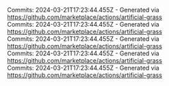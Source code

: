 Commits: 2024-03-21T17:23:44.455Z - Generated via https://github.com/marketplace/actions/artificial-grass
<br>
Commits: 2024-03-21T17:23:44.455Z - Generated via https://github.com/marketplace/actions/artificial-grass
<br>
Commits: 2024-03-21T17:23:44.455Z - Generated via https://github.com/marketplace/actions/artificial-grass
<br>
Commits: 2024-03-21T17:23:44.455Z - Generated via https://github.com/marketplace/actions/artificial-grass
<br>
Commits: 2024-03-21T17:23:44.455Z - Generated via https://github.com/marketplace/actions/artificial-grass
<br>
